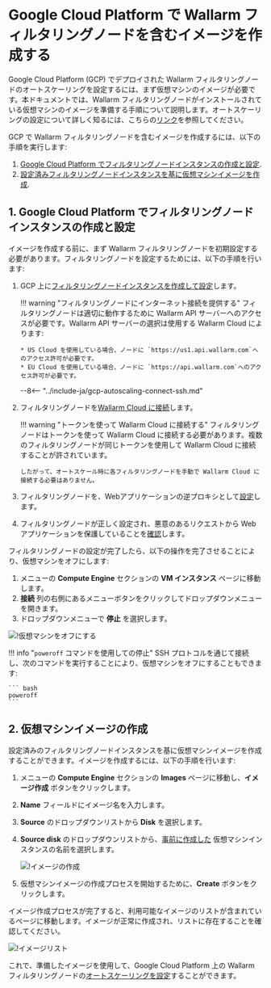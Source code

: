 [link-docs-gcp-autoscaling]:        autoscaling-overview.md
[link-docs-gcp-node-setup]:         ../../../installation/cloud-platforms/gcp/machine-image.md
[link-cloud-connect-guide]:         ../../../installation/cloud-platforms/gcp/machine-image.md#4-connect-the-filtering-node-to-the-wallarm-cloud
[link-docs-reverse-proxy-setup]:    ../../../installation/cloud-platforms/gcp/machine-image.md#5-enable-wallarm-to-analyze-the-traffic
[link-docs-check-operation]:        ../../installation-check-operation-en.md

[img-vm-instance-poweroff]:     ../../../images/installation-gcp/auto-scaling/common/create-image/vm-poweroff.png
[img-create-image]:             ../../../images/installation-gcp/auto-scaling/common/create-image/create-image.png
[img-check-image]:              ../../../images/installation-gcp/auto-scaling/common/create-image/image-list.png

[anchor-node]:  #1-google-cloud-platformでフィルタリングノードインスタンスの作成と設定
[anchor-gcp]:   #2-仮想マシンイメージの作成

#   Google Cloud Platform で Wallarm フィルタリングノードを含むイメージを作成する

Google Cloud Platform (GCP) でデプロイされた Wallarm フィルタリングノードのオートスケーリングを設定するには、まず仮想マシンのイメージが必要です。本ドキュメントでは、Wallarm フィルタリングノードがインストールされている仮想マシンのイメージを準備する手順について説明します。オートスケーリングの設定について詳しく知るには、こちらの[リンク][link-docs-gcp-autoscaling]を参照してください。

GCP で Wallarm フィルタリングノードを含むイメージを作成するには、以下の手順を実行します:
1.  [Google Cloud Platform でフィルタリングノードインスタンスの作成と設定][anchor-node].
2.  [設定済みフィルタリングノードインスタンスを基に仮想マシンイメージを作成][anchor-gcp].

##  1.  Google Cloud Platform でフィルタリングノードインスタンスの作成と設定

イメージを作成する前に、まず Wallarm フィルタリングノードを初期設定する必要があります。フィルタリングノードを設定するためには、以下の手順を行います:
1.  GCP 上に[フィルタリングノードインスタンスを作成して設定][link-docs-gcp-node-setup]します。

    !!! warning "フィルタリングノードにインターネット接続を提供する"
        フィルタリングノードは適切に動作するために Wallarm API サーバーへのアクセスが必要です。Wallarm API サーバーの選択は使用する Wallarm Cloud によります:
        
        * US Cloud を使用している場合、ノードに `https://us1.api.wallarm.com`へのアクセス許可が必要です。
        * EU Cloud を使用している場合、ノードに `https://api.wallarm.com`へのアクセス許可が必要です。
    
    --8<-- "../include-ja/gcp-autoscaling-connect-ssh.md"

2.  フィルタリングノードを[Wallarm Cloud に接続][link-cloud-connect-guide]します。

    !!! warning "トークンを使って Wallarm Cloud に接続する"
        フィルタリングノードはトークンを使って Wallarm Cloud に接続する必要があります。複数のフィルタリングノードが同じトークンを使用して Wallarm Cloud に接続することが許されています。
       
        したがって、オートスケール時に各フィルタリングノードを手動で Wallarm Cloud に接続する必要はありません。

3.  フィルタリングノードを、Webアプリケーションの逆プロキシとして[設定][link-docs-reverse-proxy-setup]します。

4.  フィルタリングノードが正しく設定され、悪意のあるリクエストから Web アプリケーションを保護していることを[確認][link-docs-check-operation]します。

フィルタリングノードの設定が完了したら、以下の操作を完了させることにより、仮想マシンをオフにします:
1.  メニューの **Compute Engine** セクションの **VM インスタンス** ページに移動します。
2.  **接続** 列の右側にあるメニューボタンをクリックしてドロップダウンメニューを開きます。
3.  ドロップダウンメニューで **停止** を選択します。

![!仮想マシンをオフにする][img-vm-instance-poweroff]

!!! info "`poweroff` コマンドを使用しての停止"
    SSH プロトコルを通じて接続し、次のコマンドを実行することにより、仮想マシンをオフにすることもできます:
    
    ``` bash
 	poweroff
 	```

##  2.  仮想マシンイメージの作成

設定済みのフィルタリングノードインスタンスを基に仮想マシンイメージを作成することができます。イメージを作成するには、以下の手順を行います:
1.  メニューの **Compute Engine** セクションの **Images** ページに移動し、**イメージ作成** ボタンをクリックします。
2.  **Name** フィールドにイメージ名を入力します。
3.  **Source** のドロップダウンリストから **Disk** を選択します。
4.  **Source disk** のドロップダウンリストから、[事前に作成した][anchor-node] 仮想マシンインスタンスの名前を選択します。

    ![!イメージの作成][img-create-image]

5.  仮想マシンイメージの作成プロセスを開始するために、**Create** ボタンをクリックします。

イメージ作成プロセスが完了すると、利用可能なイメージのリストが含まれているページに移動します。イメージが正常に作成され、リストに存在することを確認してください。

![!イメージリスト][img-check-image]

これで、準備したイメージを使用して、Google Cloud Platform 上の Wallarm フィルタリングノードの[オートスケーリングを設定][link-docs-gcp-autoscaling]することができます。